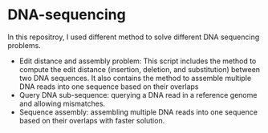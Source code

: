 # DNA-sequencing

In this repositroy, I used different method to solve different DNA sequencing problems.
- Edit distance and assembly problem: This script includes the method to compute the edit distance (insertion, deletion, and substitution) between two DNA sequences. It also contains the method to assemble multiple DNA reads into one sequence based on their overlaps
- Query DNA sub-sequence: querying a DNA read in a reference genome and allowing mismatches.
- Sequence assembly: assembling multiple DNA reads into one sequence based on their overlaps with faster solution.
